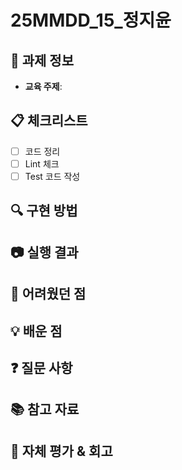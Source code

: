 # 25MMDD_15_정지윤

## 📝 과제 정보

- **교육 주제**: <!-- 해당 과제와 관련된 교육 주제를 작성해주세요 -->

## 📋 체크리스트

- [ ] 코드 정리
- [ ] Lint 체크
- [ ] Test 코드 작성

## 🔍 구현 방법

<!-- 주요 기능의 구현 방법이나 접근 방식에 대해 설명해주세요 -->

## 📷 실행 결과

<!-- 실행 결과 스크린샷을 첨부해주세요 -->

## 🚨 어려웠던 점

<!-- 과제를 수행하면서 어려웠던 부분이나 해결하지 못한 문제가 있다면 작성해주세요 -->

## 💡 배운 점

<!-- 과제를 통해 새롭게 배운 내용이나 깨달은 점을 작성해주세요 -->

## ❓ 질문 사항

<!-- 과제와 관련하여 질문이 있다면 작성해주세요 -->

## 📚 참고 자료

<!-- 과제 수행에 참고한 자료나 문서의 링크를 공유해주세요 -->

## 🔄 자체 평가 & 회고

